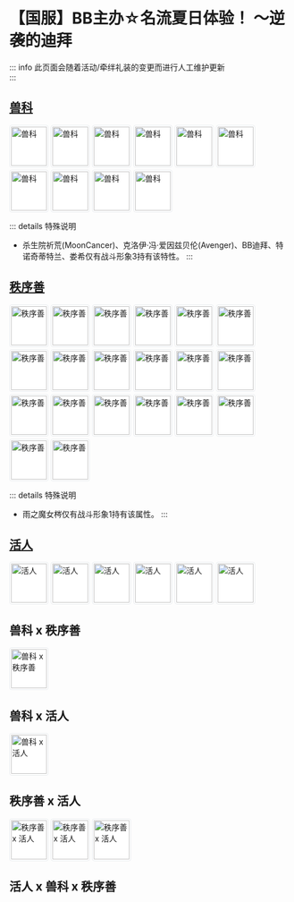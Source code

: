 # 【国服】BB主办☆名流夏日体验！ ～逆袭的迪拜

::: info 此页面会随着活动/牵绊礼装的变更而进行人工维护更新  
:::

## [兽科](https://fgo.wiki/w/%E7%89%B9%E6%80%A7%EF%BC%9A%E5%85%BD%E7%A7%91)

<div style="display: flex; flex-wrap: wrap; align-items: center; gap: 0.25rem;"><img src="https://media.fgo.wiki/thumb/0/01/Servant391.jpg/64px-Servant391.jpg" width="64" height="70" alt="兽科" style="background-color: #fff; border: 1px solid #e9ecef; border-radius: 4px; padding: 2px;" loading="lazy"><img src="https://media.fgo.wiki/thumb/0/00/Servant419.jpg/64px-Servant419.jpg" width="64" height="70" alt="兽科" style="background-color: #fff; border: 1px solid #e9ecef; border-radius: 4px; padding: 2px;" loading="lazy"><img src="https://media.fgo.wiki/thumb/c/c4/Servant128.jpg/64px-Servant128.jpg" width="64" height="70" alt="兽科" style="background-color: #fff; border: 1px solid #e9ecef; border-radius: 4px; padding: 2px;" loading="lazy"><img src="https://media.fgo.wiki/thumb/f/f3/Servant355.jpg/64px-Servant355.jpg" width="64" height="70" alt="兽科" style="background-color: #fff; border: 1px solid #e9ecef; border-radius: 4px; padding: 2px;" loading="lazy"><img src="https://media.fgo.wiki/thumb/8/8a/Servant265.jpg/64px-Servant265.jpg" width="64" height="70" alt="兽科" style="background-color: #fff; border: 1px solid #e9ecef; border-radius: 4px; padding: 2px;" loading="lazy"><img src="https://media.fgo.wiki/thumb/b/bb/Servant390.jpg/64px-Servant390.jpg" width="64" height="70" alt="兽科" style="background-color: #fff; border: 1px solid #e9ecef; border-radius: 4px; padding: 2px;" loading="lazy"><img src="https://media.fgo.wiki/thumb/6/69/Servant388.jpg/64px-Servant388.jpg" width="64" height="70" alt="兽科" style="background-color: #fff; border: 1px solid #e9ecef; border-radius: 4px; padding: 2px;" loading="lazy"><img src="https://media.fgo.wiki/thumb/b/bd/Servant421.jpg/64px-Servant421.jpg" width="64" height="70" alt="兽科" style="background-color: #fff; border: 1px solid #e9ecef; border-radius: 4px; padding: 2px;" loading="lazy"><img src="https://media.fgo.wiki/thumb/8/8e/Servant422.jpg/64px-Servant422.jpg" width="64" height="70" alt="兽科" style="background-color: #fff; border: 1px solid #e9ecef; border-radius: 4px; padding: 2px;" loading="lazy"><img src="https://media.fgo.wiki/thumb/6/61/Servant285.jpg/64px-Servant285.jpg" width="64" height="70" alt="兽科" style="background-color: #fff; border: 1px solid #e9ecef; border-radius: 4px; padding: 2px;" loading="lazy"></div>


::: details 特殊说明
- 杀生院祈荒(MoonCancer)、克洛伊·冯·爱因兹贝伦(Avenger)、BB迪拜、特诺奇蒂特兰、娄希仅有战斗形象3持有该特性。
:::


## [秩序善](https://fgo.wiki/w/%E5%B1%9E%E6%80%A7%EF%BC%9A%E7%A7%A9%E5%BA%8F%C2%B7%E5%96%84)

<div style="display: flex; flex-wrap: wrap; align-items: center; gap: 0.25rem;"><img src="https://media.fgo.wiki/thumb/2/24/Servant121.jpg/64px-Servant121.jpg" width="64" height="70" alt="秩序善" style="background-color: #fff; border: 1px solid #e9ecef; border-radius: 4px; padding: 2px;" loading="lazy"><img src="https://media.fgo.wiki/thumb/e/e9/Servant123.jpg/64px-Servant123.jpg" width="64" height="70" alt="秩序善" style="background-color: #fff; border: 1px solid #e9ecef; border-radius: 4px; padding: 2px;" loading="lazy"><img src="https://media.fgo.wiki/thumb/0/0e/Servant227.jpg/64px-Servant227.jpg" width="64" height="70" alt="秩序善" style="background-color: #fff; border: 1px solid #e9ecef; border-radius: 4px; padding: 2px;" loading="lazy"><img src="https://media.fgo.wiki/thumb/d/d5/Servant122.jpg/64px-Servant122.jpg" width="64" height="70" alt="秩序善" style="background-color: #fff; border: 1px solid #e9ecef; border-radius: 4px; padding: 2px;" loading="lazy"><img src="https://media.fgo.wiki/thumb/2/29/Servant129.jpg/64px-Servant129.jpg" width="64" height="70" alt="秩序善" style="background-color: #fff; border: 1px solid #e9ecef; border-radius: 4px; padding: 2px;" loading="lazy"><img src="https://media.fgo.wiki/thumb/9/99/Servant085.jpg/64px-Servant085.jpg" width="64" height="70" alt="秩序善" style="background-color: #fff; border: 1px solid #e9ecef; border-radius: 4px; padding: 2px;" loading="lazy"><img src="https://media.fgo.wiki/thumb/4/4b/Servant313.jpg/64px-Servant313.jpg" width="64" height="70" alt="秩序善" style="background-color: #fff; border: 1px solid #e9ecef; border-radius: 4px; padding: 2px;" loading="lazy"><img src="https://media.fgo.wiki/thumb/6/65/Servant181.jpg/64px-Servant181.jpg" width="64" height="70" alt="秩序善" style="background-color: #fff; border: 1px solid #e9ecef; border-radius: 4px; padding: 2px;" loading="lazy"><img src="https://media.fgo.wiki/thumb/8/8c/Servant266.jpg/64px-Servant266.jpg" width="64" height="70" alt="秩序善" style="background-color: #fff; border: 1px solid #e9ecef; border-radius: 4px; padding: 2px;" loading="lazy"><img src="https://media.fgo.wiki/thumb/8/8c/Servant182.jpg/64px-Servant182.jpg" width="64" height="70" alt="秩序善" style="background-color: #fff; border: 1px solid #e9ecef; border-radius: 4px; padding: 2px;" loading="lazy"><img src="https://media.fgo.wiki/thumb/d/d0/Servant130.jpg/64px-Servant130.jpg" width="64" height="70" alt="秩序善" style="background-color: #fff; border: 1px solid #e9ecef; border-radius: 4px; padding: 2px;" loading="lazy"><img src="https://media.fgo.wiki/thumb/4/46/Servant145.jpg/64px-Servant145.jpg" width="64" height="70" alt="秩序善" style="background-color: #fff; border: 1px solid #e9ecef; border-radius: 4px; padding: 2px;" loading="lazy"><img src="https://media.fgo.wiki/thumb/0/04/Servant150.jpg/64px-Servant150.jpg" width="64" height="70" alt="秩序善" style="background-color: #fff; border: 1px solid #e9ecef; border-radius: 4px; padding: 2px;" loading="lazy"><img src="https://media.fgo.wiki/thumb/0/08/Servant385.jpg/64px-Servant385.jpg" width="64" height="70" alt="秩序善" style="background-color: #fff; border: 1px solid #e9ecef; border-radius: 4px; padding: 2px;" loading="lazy"><img src="https://media.fgo.wiki/thumb/7/74/Servant177.jpg/64px-Servant177.jpg" width="64" height="70" alt="秩序善" style="background-color: #fff; border: 1px solid #e9ecef; border-radius: 4px; padding: 2px;" loading="lazy"><img src="https://media.fgo.wiki/thumb/5/56/Servant135.jpg/64px-Servant135.jpg" width="64" height="70" alt="秩序善" style="background-color: #fff; border: 1px solid #e9ecef; border-radius: 4px; padding: 2px;" loading="lazy"><img src="https://media.fgo.wiki/thumb/4/41/Servant418.jpg/64px-Servant418.jpg" width="64" height="70" alt="秩序善" style="background-color: #fff; border: 1px solid #e9ecef; border-radius: 4px; padding: 2px;" loading="lazy"><img src="https://media.fgo.wiki/thumb/8/8e/Servant422.jpg/64px-Servant422.jpg" width="64" height="70" alt="秩序善" style="background-color: #fff; border: 1px solid #e9ecef; border-radius: 4px; padding: 2px;" loading="lazy"><img src="https://media.fgo.wiki/thumb/3/35/Servant222.jpg/64px-Servant222.jpg" width="64" height="70" alt="秩序善" style="background-color: #fff; border: 1px solid #e9ecef; border-radius: 4px; padding: 2px;" loading="lazy"><img src="https://media.fgo.wiki/thumb/9/9c/Servant001.jpg/64px-Servant001.jpg" width="64" height="70" alt="秩序善" style="background-color: #fff; border: 1px solid #e9ecef; border-radius: 4px; padding: 2px;" loading="lazy"></div>


::: details 特殊说明
- 雨之魔女梣仅有战斗形象1持有该属性。
:::


## [活人](https://fgo.wiki/w/%E7%89%B9%E6%80%A7%EF%BC%9A%E6%B4%BB%E5%9C%A8%E5%BD%93%E4%B8%8B%E7%9A%84%E4%BA%BA%E7%B1%BB)

<div style="display: flex; flex-wrap: wrap; align-items: center; gap: 0.25rem;"><img src="https://media.fgo.wiki/thumb/f/fa/Servant286.jpg/64px-Servant286.jpg" width="64" height="70" alt="活人" style="background-color: #fff; border: 1px solid #e9ecef; border-radius: 4px; padding: 2px;" loading="lazy"><img src="https://media.fgo.wiki/thumb/8/8c/Servant182.jpg/64px-Servant182.jpg" width="64" height="70" alt="活人" style="background-color: #fff; border: 1px solid #e9ecef; border-radius: 4px; padding: 2px;" loading="lazy"><img src="https://media.fgo.wiki/thumb/e/e7/Servant356.jpg/64px-Servant356.jpg" width="64" height="70" alt="活人" style="background-color: #fff; border: 1px solid #e9ecef; border-radius: 4px; padding: 2px;" loading="lazy"><img src="https://media.fgo.wiki/thumb/6/69/Servant388.jpg/64px-Servant388.jpg" width="64" height="70" alt="活人" style="background-color: #fff; border: 1px solid #e9ecef; border-radius: 4px; padding: 2px;" loading="lazy"><img src="https://media.fgo.wiki/thumb/4/41/Servant418.jpg/64px-Servant418.jpg" width="64" height="70" alt="活人" style="background-color: #fff; border: 1px solid #e9ecef; border-radius: 4px; padding: 2px;" loading="lazy"><img src="https://media.fgo.wiki/thumb/9/9c/Servant001.jpg/64px-Servant001.jpg" width="64" height="70" alt="活人" style="background-color: #fff; border: 1px solid #e9ecef; border-radius: 4px; padding: 2px;" loading="lazy"></div>


## 兽科 x 秩序善

<div style="display: flex; flex-wrap: wrap; align-items: center; gap: 0.25rem;"><img src="https://media.fgo.wiki/thumb/8/8e/Servant422.jpg/64px-Servant422.jpg" width="64" height="70" alt="兽科 x 秩序善" style="background-color: #fff; border: 1px solid #e9ecef; border-radius: 4px; padding: 2px;" loading="lazy"></div>

## 兽科 x 活人

<div style="display: flex; flex-wrap: wrap; align-items: center; gap: 0.25rem;"><img src="https://media.fgo.wiki/thumb/6/69/Servant388.jpg/64px-Servant388.jpg" width="64" height="70" alt="兽科 x 活人" style="background-color: #fff; border: 1px solid #e9ecef; border-radius: 4px; padding: 2px;" loading="lazy"></div>

## 秩序善 x 活人

<div style="display: flex; flex-wrap: wrap; align-items: center; gap: 0.25rem;"><img src="https://media.fgo.wiki/thumb/8/8c/Servant182.jpg/64px-Servant182.jpg" width="64" height="70" alt="秩序善 x 活人" style="background-color: #fff; border: 1px solid #e9ecef; border-radius: 4px; padding: 2px;" loading="lazy"><img src="https://media.fgo.wiki/thumb/4/41/Servant418.jpg/64px-Servant418.jpg" width="64" height="70" alt="秩序善 x 活人" style="background-color: #fff; border: 1px solid #e9ecef; border-radius: 4px; padding: 2px;" loading="lazy"><img src="https://media.fgo.wiki/thumb/9/9c/Servant001.jpg/64px-Servant001.jpg" width="64" height="70" alt="秩序善 x 活人" style="background-color: #fff; border: 1px solid #e9ecef; border-radius: 4px; padding: 2px;" loading="lazy"></div>

## 活人 x 兽科 x 秩序善

<div style="display: flex; flex-wrap: wrap; align-items: center; gap: 0.25rem;"></div>